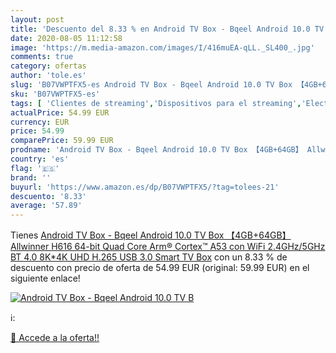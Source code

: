 ```yaml
---
layout: post
title: 'Descuento del 8.33 % en Android TV Box - Bqeel Android 10.0 TV B'
date: 2020-08-05 11:12:58
image: 'https://m.media-amazon.com/images/I/416muEA-qLL._SL400_.jpg'
comments: true
category: ofertas
author: 'tole.es'
slug: 'B07VWPTFX5-es Android TV Box - Bqeel Android 10.0 TV Box 【4GB+64GB】...'
sku: 'B07VWPTFX5-es'
tags: [ 'Clientes de streaming','Dispositivos para el streaming','Electrónica','Equipos de audio y Hi-Fi','TV, vídeo y home cinema','Televisores','smart','tv', ]
actualPrice: 54.99 EUR
currency: EUR
price: 54.99
comparePrice: 59.99 EUR
prodname: 'Android TV Box - Bqeel Android 10.0 TV Box 【4GB+64GB】 Allwinner H616 64-bit Quad Core Arm® Cortex™ A53 con WiFi 2.4GHz/5GHz BT 4.0  8K*4K UHD H.265  USB 3.0 Smart TV Box'
country: 'es'
flag: '🇪🇸'
brand: ''
buyurl: 'https://www.amazon.es/dp/B07VWPTFX5/?tag=tolees-21'
descuento: '8.33'
average: '57.89'
---
```


Tienes [Android TV Box - Bqeel Android 10.0 TV Box 【4GB+64GB】 Allwinner H616 64-bit Quad Core Arm® Cortex™ A53 con WiFi 2.4GHz/5GHz BT 4.0  8K*4K UHD H.265  USB 3.0 Smart TV Box](https://www.amazon.es/dp/B07VWPTFX5/?tag=tolees-21) con un 8.33 % de descuento con precio de oferta de 54.99 EUR (original: 59.99 EUR) en el siguiente enlace!

[![Android TV Box - Bqeel Android 10.0 TV B](https://m.media-amazon.com/images/I/416muEA-qLL._SL400_.jpg)](https://www.amazon.es/dp/B07VWPTFX5/?tag=tolees-21)

ℹ️:


[🛒 Accede a la oferta!!](https://www.amazon.es/dp/B07VWPTFX5/?tag=tolees-21)
